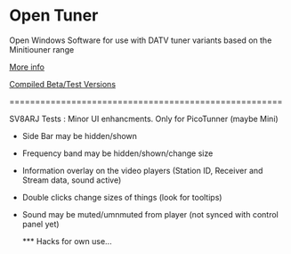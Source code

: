 # Open Tuner

Open Windows Software for use with DATV tuner variants based on the Minitiouner range

[More info](https://www.zr6tg.co.za/open-tuner/)

[Compiled Beta/Test Versions](https://www.buymeacoffee.com/zr6tg/posts)


=====================================================

SV8ARJ Tests :
Minor UI enhancments. Only for PicoTunner (maybe Mini)

- Side Bar may be hidden/shown
- Frequency band may be  hidden/shown/change size
- Information overlay on the video players (Station ID, Receiver and Stream data, sound active)
- Double clicks change sizes of things (look for tooltips)
- Sound may be muted/umnmuted from player (not synced with control panel yet)

  *** Hacks for own use...

